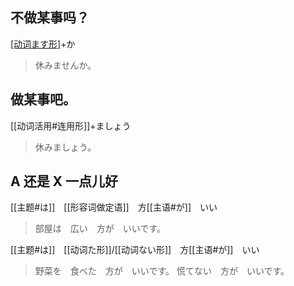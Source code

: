 ## 不做某事吗？

[[动词ます形]](否定)+か

> 休みませんか。

## 做某事吧。

[[动词活用#连用形]]+ましょう

> 休みましょう。

## A 还是 X 一点儿好

[[主题#は]]　[[形容词做定语]]　方[[主语#が]]　いい

> 部屋は　広い　方が　いいです。

[[主题#は]]　[[动词た形]]/[[动词ない形]]　方[[主语#が]]　いい

> 野菜を　食べた　方が　いいです。
> 慌てない　方が　いいです。
